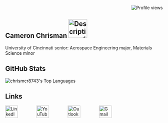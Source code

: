 <p align="right">
  <img src="https://komarev.com/ghpvc/?username=chrismcr8743&color=blue&style=flat-square" alt="Profile views" />
</p>

<h2 align="left">
  Cameron Chrisman
  <img 
    src="https://github.com/user-attachments/assets/9020a598-2767-4d94-9a26-fa863f456705" 
    height="60" 
    alt="Description of image" 
/>
</h2>
<p align="left">University of Cincinnati senior: Aerospace Engineering major, Materials Science minor</p>

<h2 align="left">GitHub Stats</h2>

![chrismcr8743's Top Languages](https://github-readme-stats.vercel.app/api/top-langs/?username=chrismcr8743&theme=default&show_icons=true&hide_border=false&layout=compact)

<h2 align="left">Links</h2>

<div align="left">
  <a href="https://www.linkedin.com/in/chrismcr43" target="_blank" style="text-decoration: none;">
    <img src="https://raw.githubusercontent.com/maurodesouza/profile-readme-generator/master/src/assets/icons/social/linkedin/default.svg" height="40" alt="LinkedIn" />
  </a>
  <img width="52" />

  <a href="https://www.youtube.com/@pillowpets4life393" target="_blank" style="text-decoration: none;">
    <img src="https://raw.githubusercontent.com/maurodesouza/profile-readme-generator/master/src/assets/icons/social/youtube/default.svg" height="40" alt="YouTube" />
  </a>
  <img width="52" />

  <a href="mailto:chrismcr@mail.uc.edu" style="text-decoration: none;">
    <img src="https://raw.githubusercontent.com/maurodesouza/profile-readme-generator/master/src/assets/icons/social/microsoft-outlook/default.svg" height="40" alt="Outlook Email" />
  </a>
  <img width="52" />

  <a href="mailto:chrismcr8743@gmail.com" style="text-decoration: none;">
    <img src="https://raw.githubusercontent.com/maurodesouza/profile-readme-generator/master/src/assets/icons/social/gmail/default.svg" height="40" alt="Gmail" />
  </a>
</div>
